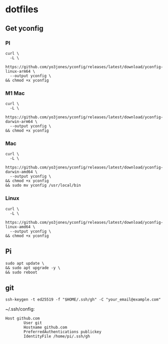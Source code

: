 # dotfiles

## Get yconfig

### PI

```
curl \
  -L \
  https://github.com/yo3jones/yconfig/releases/latest/download/yconfig-linux-arm64 \
  --output yconfig \
&& chmod +x yconfig
```

### M1 Mac

```
curl \
  -L \
  https://github.com/yo3jones/yconfig/releases/latest/download/yconfig-darwin-arm64 \
  --output yconfig \
&& chmod +x yconfig
```

### Mac

```
curl \
  -L \
  https://github.com/yo3jones/yconfig/releases/latest/download/yconfig-darwin-amd64 \
  --output yconfig \
&& chmod +x yconfig
&& sudo mv yconfig /usr/local/bin
```

### Linux

```
curl \
  -L \
  https://github.com/yo3jones/yconfig/releases/latest/download/yconfig-linux-amd64 \
  --output yconfig \
&& chmod +x yconfig
```

## Pi

```
sudo apt update \
&& sudo apt upgrade -y \
&& sudo reboot
```

## git
```
ssh-keygen -t ed25519 -f "$HOME/.ssh/gh" -C "your_email@example.com"
```

~/.ssh/config:
```
Host github.com
        User git
        Hostname github.com
        PreferredAuthentications publickey
        IdentityFile /home/pi/.ssh/gh
```


